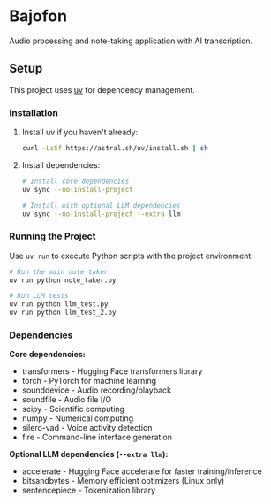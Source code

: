 # Bajofon

Audio processing and note-taking application with AI transcription.

## Setup

This project uses [uv](https://github.com/astral-sh/uv) for dependency management.

### Installation

1. Install uv if you haven't already:
   ```bash
   curl -LsSf https://astral.sh/uv/install.sh | sh
   ```

2. Install dependencies:
   ```bash
   # Install core dependencies
   uv sync --no-install-project
   
   # Install with optional LLM dependencies
   uv sync --no-install-project --extra llm
   ```

### Running the Project

Use `uv run` to execute Python scripts with the project environment:

```bash
# Run the main note taker
uv run python note_taker.py

# Run LLM tests
uv run python llm_test.py
uv run python llm_test_2.py
```

### Dependencies

**Core dependencies:**
- transformers - Hugging Face transformers library
- torch - PyTorch for machine learning
- sounddevice - Audio recording/playback
- soundfile - Audio file I/O
- scipy - Scientific computing
- numpy - Numerical computing
- silero-vad - Voice activity detection
- fire - Command-line interface generation

**Optional LLM dependencies (`--extra llm`):**
- accelerate - Hugging Face accelerate for faster training/inference
- bitsandbytes - Memory efficient optimizers (Linux only)
- sentencepiece - Tokenization library